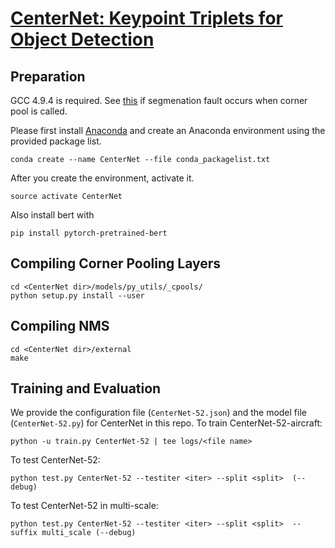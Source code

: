 # [CenterNet: Keypoint Triplets for Object Detection](https://arxiv.org/abs/1904.08189)

## Preparation
GCC 4.9.4 is required. See [this](https://github.com/princeton-vl/CornerNet/issues/47) if segmenation fault occurs when corner pool is called.

Please first install [Anaconda](https://anaconda.org) and create an Anaconda environment using the provided package list.
```
conda create --name CenterNet --file conda_packagelist.txt
```

After you create the environment, activate it.
```
source activate CenterNet
```

Also install bert with
```
pip install pytorch-pretrained-bert
```

## Compiling Corner Pooling Layers
```
cd <CenterNet dir>/models/py_utils/_cpools/
python setup.py install --user
```

## Compiling NMS
```
cd <CenterNet dir>/external
make
```

## Training and Evaluation
We provide the configuration file (`CenterNet-52.json`) and the model file (`CenterNet-52.py`) for CenterNet in this repo.
To train CenterNet-52-aircraft:
```
python -u train.py CenterNet-52 | tee logs/<file name>
```
To test CenterNet-52:
```
python test.py CenterNet-52 --testiter <iter> --split <split>  (--debug)
```
To test CenterNet-52 in multi-scale:
```
python test.py CenterNet-52 --testiter <iter> --split <split>  --suffix multi_scale (--debug)
```
